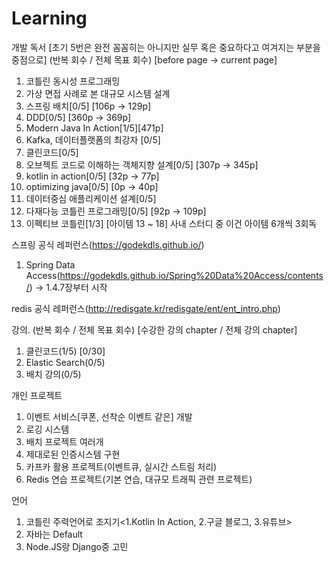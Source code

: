 # Learning

개발 독서 [초기 5번은 완전 꼼꼼히는 아니지만 실무 혹은 중요하다고 여겨지는 부분을 중점으로] (반복 회수 / 전체 목표 회수) [before page -> current page]
1. 코틀린 동시성 프로그래밍
2. 가상 면접 사례로 본 대규모 시스템 설계
3. 스프링 배치[0/5] [106p -> 129p]
4. DDD[0/5] [360p -> 369p]
5. Modern Java In Action[1/5][471p]
6. Kafka, 데이터플랫폼의 최강자 [0/5]
7. 클린코드[0/5]
8. 오브젝트 코드로 이해하는 객체지향 설계[0/5] [307p -> 345p]
9. kotlin in action[0/5] [32p -> 77p]
10. optimizing java[0/5] [0p -> 40p]
11. 데이터중심 애플리케이션 설계[0/5]
12. 다재다능 코틀린 프로그래밍[0/5] [92p -> 109p]
13. 이펙티브 코틀린[1/3] [아이템 13 ~ 18] 사내 스터디 중 이건 아이템 6개씩 3회독

스프링 공식 레퍼런스(https://godekdls.github.io/)
1. Spring Data Access(https://godekdls.github.io/Spring%20Data%20Access/contents/) -> 1.4.7장부터 시작

redis 공식 레퍼런스(http://redisgate.kr/redisgate/ent/ent_intro.php)

강의. (반복 회수 / 전체 목표 회수) [수강한 강의 chapter / 전체 강의 chapter]
1. 클린코드(1/5) [0/30]
2. Elastic Search(0/5)
3. 배치 강의(0/5)

개인 프로젝트
1. 이벤트 서비스[쿠폰, 선착순 이벤트 같은] 개발 <TODO>
2. 로깅 시스템 <TODO>
3. 배치 프로젝트 여러개 <TODO>
4. 제대로된 인증시스템 구현 <TODO>
5. 카프카 활용 프로젝트(이벤트큐, 실시간 스트림 처리)
6. Redis 연습 프로젝트(기본 연습, 대규모 트래픽 관련 프로젝트)
  
언어
1. 코틀린 주력언어로 조지기<1.Kotlin In Action, 2.구글 블로그, 3.유튜브>
2. 자바는 Default
3. Node.JS랑 Django중 고민

